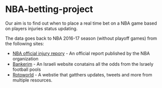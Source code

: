 # NBA-betting-project
Our aim is to find out when to place a real time bet on a NBA game based on players injuries status updating.

The data goes back to NBA 2016-17 season (without playoff games) from the following sites:
- [NBA official injury repory](https://official.nba.com/nba-injury-report-2019-20-season/) - An official report published by the NBA organization
- [Bankerim](https://www.bankerim.co.il/%D7%9E%D7%A9%D7%97%D7%A7%D7%99%D7%9D/%D7%9E%D7%A9%D7%97%D7%A7%D7%99-%D7%95%D7%95%D7%99%D7%A0%D7%A8-%D7%9C%D7%99%D7%99%D7%9F.html) - An Israeli website conatains all the odds from the Israely football pools
- [Rotoworld](https://www.rotoworld.com/basketball/nba/player-news/injuries) - A webstie that gatthers updates, tweets and more from multiple resources.


